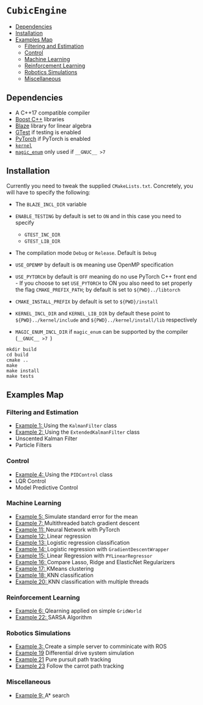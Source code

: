 # ```CubicEngine```

* [Dependencies](#dependencies)
* [Installation](#nstallation)
* [Examples Map](#examples_map)
    * [Filtering and Estimation](#filtering_and_esitmation)
    * [Control](#control)
    * [Machine Learning](#machine_learning)
    * [Reinforcement Learning](#reinforcement_learning)
    * [Robotics Simulations](#using_ros)
    * [Miscellaneous](#miscellaneous)

## <a name="dependencies"></a> Dependencies

- A C++17 compatible compiler
- <a href="https://www.boost.org/">Boost C++</a> libraries
- <a href="https://bitbucket.org/blaze-lib/blaze/wiki/browse/">Blaze</a> library for linear algebra
- <a href="https://github.com/google/googletest">GTest</a> if testing is enabled
- <a href="https://pytorch.org/">PyTorch</a> if PyTorch is enabled
- <a href="https://github.com/pockerman/compute_engine/tree/master/kernel">```kernel```</a>
- <a href="https://github.com/Neargye/magic_enum">```magic_enum```</a> only used if ```__GNUC__ >7 ```

## <a name="nstallation"></a> Installation

Currently you need to tweak the supplied ```CMakeLists.txt```. Concretely, you will have to
specify the following:

- The ```BLAZE_INCL_DIR``` variable
- ```ENABLE_TESTING``` by default is set to ```ON``` and in this case you need to specify
    - ```GTEST_INC_DIR```
    - ```GTEST_LIB_DIR```
- The compilation mode ```Debug``` or ```Release```. Default is ```Debug```
- ```USE_OPENMP``` by default is ```ON``` meaning use OpenMP specification
- ```USE_PYTORCH``` by default is ```OFF``` meaning do no use PyTorch C++ front end 
		- If you choose to set ```USE_PYTORCH``` to ON you also need to set properly the flag ```CMAKE_PREFIX_PATH```; by default is set to ```${PWD}../libtorch``` 

- ```CMAKE_INSTALL_PREFIX``` by default is set to ```${PWD}/install```
- ```KERNEL_INCL_DIR``` and ```KERNEL_LIB_DIR``` by default these point to ```${PWD}../kernel/include``` and  ```${PWD}../kernel/install/lib``` respectively
- ```MAGIC_ENUM_INCL_DIR``` if ```magic_enum``` can be supported by the compiler (```__GNUC__ >7 ```)
```
mkdir build
cd build
cmake ..
make
make install
make tests
```

## <a name="examples_map"></a> Examples Map

### <a name="filtering_and_esitmation"></a> Filtering and Estimation

- <a href="#">Example 1: </a> Using the ```KalmanFilter``` class
- <a href="examples/exe2/doc/exe.ipynb">Example 2: </a> Using the ```ExtendedKalmanFilter``` class
- Unscented Kalman Filter
- Particle Filters

### <a name="control"></a> Control

- <a href="#">Example 4: </a> Using the ```PIDControl``` class
- LQR Control
- Model Predictive Control 

### <a name="machine_learning"></a> Machine Learning

- <a href="examples/exe5/doc/exe.md">Example 5: </a> Simulate standard error for the mean
- <a href="examples/exe7/doc/exe.md">Example 7: </a> Multithreaded batch gradient descent
- <a href="examples/exe11/doc/exe.md">Example 11: </a> Neural Network with PyTorch
- <a href="examples/exe12/doc/exe.md">Example 12: </a> Linear regression
- <a href="examples/exe13/doc/exe.md">Example 13: </a> Logistic regression classification
- <a href="examples/exe14/doc/exe.md">Example 14: </a> Logistic regression with ```GradientDescentWrapper```
- <a href="examples/exe15/doc/exe.md">Example 15: </a> Linear Regression with ```PYLinearRegressor```
- <a href="examples/exe16/doc/exe.md">Example 16: </a> Compare Lasso, Ridge and ElasticNet Regularizers
- <a href="examples/exe17/doc/exe.md">Example 17: </a> KMeans clustering
- <a href="examples/exe18/doc/exe.md">Example 18: </a> KNN classification
- <a href="examples/exe20/doc/exe.md">Example 20: </a> KNN classification with multiple threads

### <a name="reinforcement_learning"></a> Reinforcement Learning

- <a href="examples/exe6/doc/exe.md">Example 6: </a> Qlearning applied on simple ```GridWorld```
- <a href="examples/exe22/doc/exe.md">Example 22: </a> SARSA Algorithm

### <a name="using_ros"></a> Robotics Simulations

- <a href="#">Example 3: </a> Create a simple server to comminicate with ROS
- <a href="examples/exe19/doc/exe.md">Example 19</a> Differential drive system simulation
- <a href="examples/exe21/doc/exe.md">Example 21</a> Pure pursuit path tracking
- <a href="examples/exe23/doc/exe.md">Example 23</a> Follow the carrot path tracking


### <a name="miscellaneous"></a>Miscellaneous

- <a href="examples/exe9/doc/exe.md">Example 9: </a> A* search


